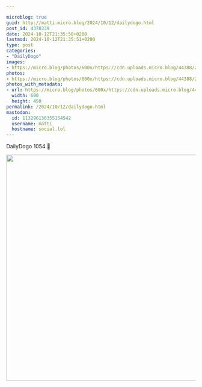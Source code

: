 ```yaml
---

microblog: true
guid: http://matti.micro.blog/2024/10/12/dailydogo.html
post_id: 4378339
date: 2024-10-12T21:35:50+0200
lastmod: 2024-10-12T21:35:51+0200
type: post
categories:
- "DailyDogo"
images:
- https://micro.blog/photos/600x/https://cdn.uploads.micro.blog/44388/2024/cf9d00443c254c6484d6127115ab3545.jpg
photos:
- https://micro.blog/photos/600x/https://cdn.uploads.micro.blog/44388/2024/cf9d00443c254c6484d6127115ab3545.jpg
photos_with_metadata:
- url: https://micro.blog/photos/600x/https://cdn.uploads.micro.blog/44388/2024/cf9d00443c254c6484d6127115ab3545.jpg
  width: 600
  height: 450
permalink: /2024/10/12/dailydogo.html
mastodon:
  id: 113296130355154542
  username: matti
  hostname: social.lol
---
```

DailyDogo 1054 🐶

<img src="/media/uploads/2024/cf9d00443c254c6484d6127115ab3545.jpg" width="600" alt="" />
